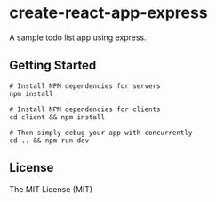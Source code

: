 # create-react-app-express

A sample todo list app using express.

## Getting Started

```
# Install NPM dependencies for servers
npm install

# Install NPM dependencies for clients
cd client && npm install

# Then simply debug your app with concurrently
cd .. && npm run dev
```

## License

The MIT License (MIT)